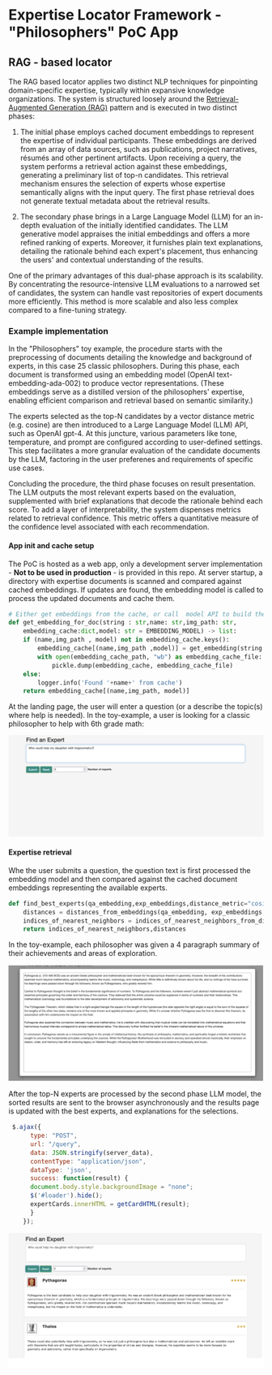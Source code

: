 # Expertise Locator Framework - "Philosophers" PoC App


## RAG - based locator
The RAG based locator applies two distinct NLP techniques for pinpointing domain-specific expertise, typically within expansive knowledge organizations. The system is structured loosely around the [Retrieval-Augmented Generation (RAG)](https://arxiv.org/pdf/2005.11401.pdf) pattern and is executed in two distinct phases:

1. The initial phase employs cached document embeddings to represent the expertise of individual participants. These embeddings are derived from an array of data sources, such as publications, project narratives, résumés and other pertinent artifacts. Upon receiving a query, the system performs a retrieval action against these embeddings, generating a preliminary list of top-n candidates. This retrieval mechanism ensures the selection of experts whose expertise semantically aligns with the input query. The first phase retrieval does not generate textual metadata about the retrieval results.  

2. The secondary phase brings in a Large Language Model (LLM) for an in-depth evaluation of the initially identified candidates. The LLM generative model appraises the initial embeddings and offers a more refined ranking of experts. Moreover, it furnishes plain text explanations, detailing the rationale behind each expert's placement, thus enhancing the users' and contextual understanding of the results.

One of the primary advantages of this dual-phase approach is its scalability. By concentrating the resource-intensive LLM evaluations to a narrowed set of candidates, the system can handle vast repositories of expert documents more efficiently. This method is more scalable and also less complex compared to a fine-tuning strategy. 

### Example implementation 

In the "Philosophers" toy example, the procedure starts with the preprocessing of documents detailing the knowledge and background of experts, in this case 25 classic philosophers. During this phase, each document is transformed using an embedding model (OpenAI text-embedding-ada-002) to produce vector representations. (These embeddings serve as a distilled version of the philosophers' expertise, enabling efficient comparison and retrieval based on semantic similarity.)

The experts selected as the top-N candidates by a vector distance metric (e.g. cosine) are then introduced to a Large Language Model (LLM) API, such as OpenAI gpt-4. At this juncture, various parameters like tone, temperature, and prompt are configured according to user-defined settings. This step facilitates a more granular evaluation of the candidate documents by the LLM, factoring in the user preferenes and requirements of specific use cases. 

Concluding the procedure, the third phase focuses on result presentation. The LLM outputs the most relevant experts based on the evaluation, supplemented with brief explanations that decode the rationale behind each score. To add a layer of interpretability, the system dispenses metrics related to retrieval confidence. This metric offers a quantitative measure of the confidence level associated with each recommendation. 


#### App init and cache setup
The PoC is hosted as a web app, only a development server implementation - **Not to be used in production** - is provided in this repo. At server startup, a directory with expertise documents is scanned and compared against cached embeddings. If updates are found, the embedding model is called to process the updated documents and cache them. 

```python
# Either get embeddings from the cache, or call  model API to build them. 
def get_embedding_for_doc(string : str,name: str,img_path: str,
    embedding_cache:dict,model: str = EMBEDDING_MODEL) -> list:
    if (name,img_path , model) not in embedding_cache.keys():
        embedding_cache[(name,img_path ,model)] = get_embedding(string ,model) -> OpenAI API
        with open(embedding_cache_path, "wb") as embedding_cache_file:
            pickle.dump(embedding_cache, embedding_cache_file)
    else:
        logger.info('Found '+name+' from cache')
    return embedding_cache[(name,img_path, model)]
```
At the landing page, the user will enter a question (or a describe the topic(s) where help is needed). In the toy-example, a user is looking for a classic philosopher to help with 6th grade math:

![Screenshot of home page](./img/question.png)

#### Expertise retrieval
Whe the user submits a question, the question text is first processed the embedding model and then compared against the cached document embeddings representing the available experts. 

```python
def find_best_experts(qa_embedding,exp_embeddings,distance_metric="cosine"):
    distances = distances_from_embeddings(qa_embedding, exp_embeddings, distance_metric)
    indices_of_nearest_neighbors = indices_of_nearest_neighbors_from_distances(distances)
    return indices_of_nearest_neighbors,distances
```

In the toy-example, each philosopher was given a 4 paragraph summary of their achievements and areas of exploration. 

![Screenshot of home page](./img/expertise_basis.png)

After the top-N experts are processed by the second phase LLM model, the sorted results are sent to the browser asynchronously and the results page is updated with the best experts, and explanations for the selections. 

```javascript
 $.ajax({
      type: "POST",
      url: "/query",
      data: JSON.stringify(server_data),
      contentType: "application/json",
      dataType: 'json',
      success: function(result) {
      document.body.style.backgroundImage = "none"; 
      $('#loader').hide(); 
      expertCards.innerHTML = getCardHTML(result);
      }
    });
```

![Screenshot of home page](./img/results.png)



